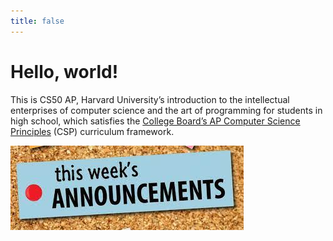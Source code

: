 ```yaml
---
title: false
---
```


# Hello, world!

This is CS50 AP, Harvard University’s introduction to the intellectual enterprises of computer science and the art of programming for students in high school, which satisfies the [College Board’s AP Computer Science Principles](https://apcentral.collegeboard.org/courses/ap-computer-science-principles/course) (CSP) curriculum framework.

![](assets/images/TWA.jpg)
